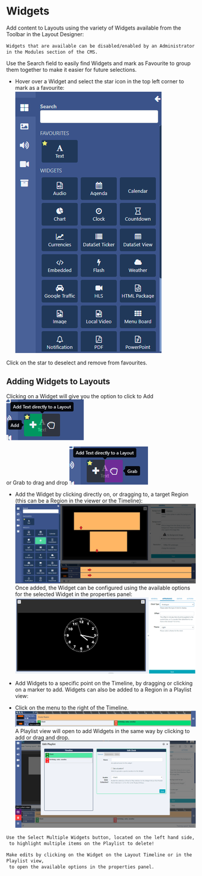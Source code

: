# Widgets

Add content to Layouts using the variety of Widgets available from the Toolbar in the Layout Designer:

```
Widgets that are available can be disabled/enabled by an Administrator in the Modules section of the CMS.
```

Use the Search field to easily find Widgets and mark as Favourite to group them together to make it easier for future selections.

- Hover over a Widget and select the star icon in the top left corner to mark as a favourite:
  ![Alt text](widget2.png)

Click on the star to deselect and remove from favourites.

## Adding Widgets to Layouts

Clicking on a Widget will give you the option to click to Add
![Alt text](widget3.png)

or Grab to drag and drop
![Alt text](widget4.png)

- Add the Widget by clicking directly on, or dragging to, a target Region (this can be a Region in the viewer or the Timeline):
  ![Alt text](widget5.png)
  Once added, the Widget can be configured using the available options for the selected Widget in the properties panel:
  ![Alt text](widget6.png)

- Add Widgets to a specific point on the Timeline, by dragging or clicking on a marker to add.
  Widgets can also be added to a Region in a Playlist view:

- Click on the menu to the right of the Timeline.
  ![Alt text](widget7.png)
  A Playlist view will open to add Widgets in the same way by clicking to add or drag and drop.
  ![Alt text](widget8.png)

```
Use the Select Multiple Widgets button, located on the left hand side,
 to highlight multiple items on the Playlist to delete!
```

```
Make edits by clicking on the Widget on the Layout Timeline or in the Playlist view,
 to open the available options in the properties panel.
```
